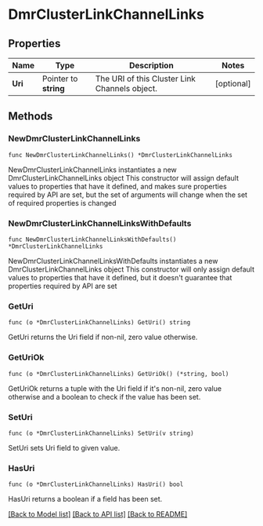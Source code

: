 # DmrClusterLinkChannelLinks

## Properties

Name | Type | Description | Notes
------------ | ------------- | ------------- | -------------
**Uri** | Pointer to **string** | The URI of this Cluster Link Channels object. | [optional] 

## Methods

### NewDmrClusterLinkChannelLinks

`func NewDmrClusterLinkChannelLinks() *DmrClusterLinkChannelLinks`

NewDmrClusterLinkChannelLinks instantiates a new DmrClusterLinkChannelLinks object
This constructor will assign default values to properties that have it defined,
and makes sure properties required by API are set, but the set of arguments
will change when the set of required properties is changed

### NewDmrClusterLinkChannelLinksWithDefaults

`func NewDmrClusterLinkChannelLinksWithDefaults() *DmrClusterLinkChannelLinks`

NewDmrClusterLinkChannelLinksWithDefaults instantiates a new DmrClusterLinkChannelLinks object
This constructor will only assign default values to properties that have it defined,
but it doesn't guarantee that properties required by API are set

### GetUri

`func (o *DmrClusterLinkChannelLinks) GetUri() string`

GetUri returns the Uri field if non-nil, zero value otherwise.

### GetUriOk

`func (o *DmrClusterLinkChannelLinks) GetUriOk() (*string, bool)`

GetUriOk returns a tuple with the Uri field if it's non-nil, zero value otherwise
and a boolean to check if the value has been set.

### SetUri

`func (o *DmrClusterLinkChannelLinks) SetUri(v string)`

SetUri sets Uri field to given value.

### HasUri

`func (o *DmrClusterLinkChannelLinks) HasUri() bool`

HasUri returns a boolean if a field has been set.


[[Back to Model list]](../README.md#documentation-for-models) [[Back to API list]](../README.md#documentation-for-api-endpoints) [[Back to README]](../README.md)


